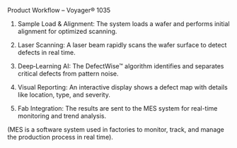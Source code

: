 Product Workflow – Voyager® 1035

1. Sample Load & Alignment: The system loads a wafer and performs initial alignment for optimized scanning.

2. Laser Scanning: A laser beam rapidly scans the wafer surface to detect defects in real time.

3. Deep‑Learning AI: The DefectWise™ algorithm identifies and separates critical defects from pattern noise.

4. Visual Reporting: An interactive display shows a defect map with details like location, type, and severity.

5. Fab Integration: The results are sent to the MES system for real-time monitoring and trend analysis.

(MES is a software system used in factories to monitor, track, and manage the production process in real time).